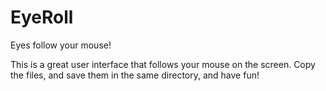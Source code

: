 # EyeRoll
Eyes follow your mouse!

This is a great user interface that follows your mouse on the screen. Copy the files, and save them in the same directory, and have fun!
